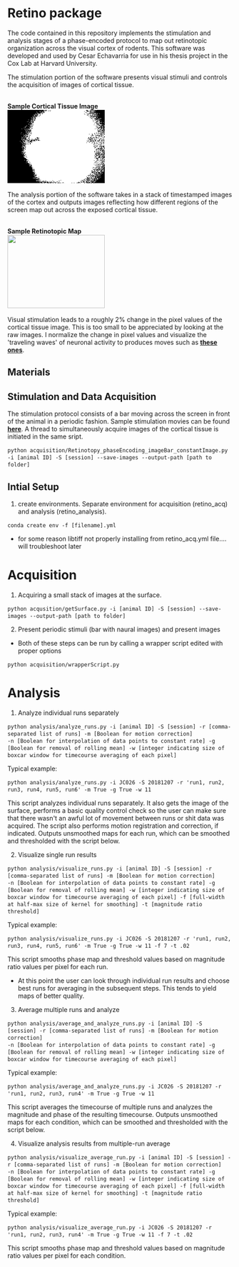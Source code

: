 # Retino package


The code contained in this repository implements the stimulation and analysis stages of a phase-encoded protocol to map out retinotopic organization across the visual cortex of rodents. This software was developed and used by Cesar Echavarria for use in his thesis project in the Cox Lab at Harvard University. 

The stimulation portion of the software presents visual stimuli and controls the acquisition of images of cortical tissue. 

\
 **Sample Cortical Tissue Image**
 \
 <img src="./sample_data/JC117_20191022_run1_20191022151651312915/sample_frame.tif" width = "218" height = "164">
 



 The analysis portion of the software takes in a stack of timestamped images of the cortex and outputs images reflecting how different regions of the screen map out across the exposed cortical tissue.

\
 **Sample Retinotopic Map**
 \
 <img src="./sample_outpu/maps/azimuth_stimulation_masked_phase_map.png" width = "218" height = "164">
 

Visual stimulation leads to a roughly 2% change in the pixel values of the cortical tissue image. This is too small to be appreciated by looking at the raw images. I normalize the change in pixel values and visualize the 'traveling waves' of neuronal activity to produces moves such as [**these ones**](./sample_output/movie).

## Materials

## Stimulation and Data Acquisition

The stimulation protocol consists of a bar moving across the screen in front of the animal in a periodic fashion. Sample stimulation movies can be found [**here**](./sample_stimulation⁩/movie/). A thread to simultaneously acquire images of the cortical tissue is initiated in the same sript.


```
python acquisition/Retinotopy_phaseEncoding_imageBar_constantImage.py -i [animal ID] -S [session] --save-images --output-path [path to folder]
```



## Intial Setup

1. create environments. Separate environment for acquisition (retino_acq) and analysis (retino_analysis). 

```
conda create env -f [filename].yml
```

* for some reason libtiff not properly installing from retino_acq.yml file.... will troubleshoot later

# Acquisition



1. Acquiring a small stack of images at the surface.

```
python acqusition/getSurface.py -i [animal ID] -S [session] --save-images --output-path [path to folder]
```

2. Present periodic stimuli (bar with naural images) and present images



* Both of these steps can be run by calling a wrapper script edited with proper options

```
python acquisition/wrapperScript.py
```

# Analysis

1. Analyze individual runs separately

```
python analysis/analyze_runs.py -i [animal ID] -S [session] -r [comma-separated list of runs] -m [Boolean for motion correction]
-n [Boolean for interpolation of data points to constant rate] -g [Boolean for removal of rolling mean] -w [integer indicating size of boxcar window for timecourse averaging of each pixel]
```

Typical example:
```
python analysis/analyze_runs.py -i JC026 -S 20181207 -r 'run1, run2, run3, run4, run5, run6' -m True -g True -w 11
```

This script analyzes individual runs separately. It also gets the image of the surface, performs a basic quality control check so the user can make sure that there wasn't an awful lot of movement between runs or shit data was acquired. The script also performs motion registration and correction, if indicated. Outputs unsmoothed maps for each run, which can be smoothed and thresholded with the script below.


2. Visualize single run results

```
python analysis/visualize_runs.py -i [animal ID] -S [session] -r [comma-separated list of runs] -m [Boolean for motion correction]
-n [Boolean for interpolation of data points to constant rate] -g [Boolean for removal of rolling mean] -w [integer indicating size of boxcar window for timecourse averaging of each pixel] -f [full-width at half-max size of kernel for smoothing] -t [magnitude ratio threshold]
```

Typical example:

```
python analysis/visualize_runs.py -i JC026 -S 20181207 -r 'run1, run2, run3, run4, run5, run6' -m True -g True -w 11 -f 7 -t .02
```

This script smooths phase map and threshold values based on magnitude ratio values per pixel for each run.

* At this point the user can look through individual run results and choose best runs for averaging in the subsequent steps. This tends to yield maps of better quality.


3. Average multiple runs and analyze

```
python analysis/average_and_analyze_runs.py -i [animal ID] -S [session] -r [comma-separated list of runs] -m [Boolean for motion correction]
-n [Boolean for interpolation of data points to constant rate] -g [Boolean for removal of rolling mean] -w [integer indicating size of boxcar window for timecourse averaging of each pixel]
```

Typical example:

```
python analysis/average_and_analyze_runs.py -i JC026 -S 20181207 -r 'run1, run2, run3, run4' -m True -g True -w 11
```

This script averages the timecourse of multiple runs and analyzes the magnitude and phase of the resulting timecourse.  Outputs unsmoothed maps for each condition, which can be smoothed and thresholded with the script below.

4. Visualize analysis results from multiple-run average

```
python analysis/visualize_average_run.py -i [animal ID] -S [session] -r [comma-separated list of runs] -m [Boolean for motion correction]
-n [Boolean for interpolation of data points to constant rate] -g [Boolean for removal of rolling mean] -w [integer indicating size of boxcar window for timecourse averaging of each pixel] -f [full-width at half-max size of kernel for smoothing] -t [magnitude ratio threshold]
```

Typical example:

```
python analysis/visualize_average_run.py -i JC026 -S 20181207 -r 'run1, run2, run3, run4' -m True -g True -w 11 -f 7 -t .02
```

This script smooths phase map and threshold values based on magnitude ratio values per pixel for each condition.

